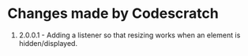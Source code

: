 # Changes made by Codescratch

1. 2.0.0.1 - Adding a listener so that resizing works when an element is hidden/displayed.